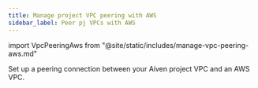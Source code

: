 ```yaml
---
title: Manage project VPC peering with AWS
sidebar_label: Peer pj VPCs with AWS
---
```


import VpcPeeringAws from "@site/static/includes/manage-vpc-peering-aws.md"

Set up a peering connection between your Aiven project VPC and an AWS VPC.

<VpcPeeringAws/>
